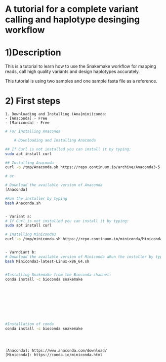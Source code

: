 # A tutorial for a complete variant calling and haplotype desinging workflow


# 1)Description

This is a tutorial to learn how to use the Snakemake workflow for mapping reads, call high quality variants and design haplotypes accurately. 

This tutorial is using two samples and one sample fasta file as a reference.

# 2) First steps

	1. Downloading and Installing (Ana|mini)conda:
	- [Anaconda] - Free
	- [Miniconda] - Free

```bash
# For Installing Anaconda

	# Downloading and Installing Anaconda

## If Curl is not installed you can install it by typing:
sudo apt install curl	

## Installing Anaconda
curl -o /tmp/Anaconda.sh https://repo.continuum.io/archive/Anaconda3-5.1.0-Linux-x86_64.sh && bash /tmp/Anaconda.sh

# or

# Download the available version of Anaconda
[Anaconda]

#Run the installer by typing 
bash Anaconda.sh


- Variant a: 
# If Curl is not installed you can install it by typing:
sudo apt install curl	

# Installing Miniconda3
curl -o /tmp/miniconda.sh https://repo.continuum.io/miniconda/Miniconda3-latest-Linux-x86_64.sh && bash /tmp/miniconda.sh


- Varndiant b:
# Download the available version of Miniconda aRun the installer by typing:
bash Miniconda3-latest-Linux-x86_64.sh


#Installing Snakemake from the Bioconda channel:
conda install -c bioconda snakemake

	
 
	

	
	


#Installation of conda
conda install -c bioconda snakemake




[Anaconda]: https://www.anaconda.com/download/
[Miniconda]: https://conda.io/miniconda.html
